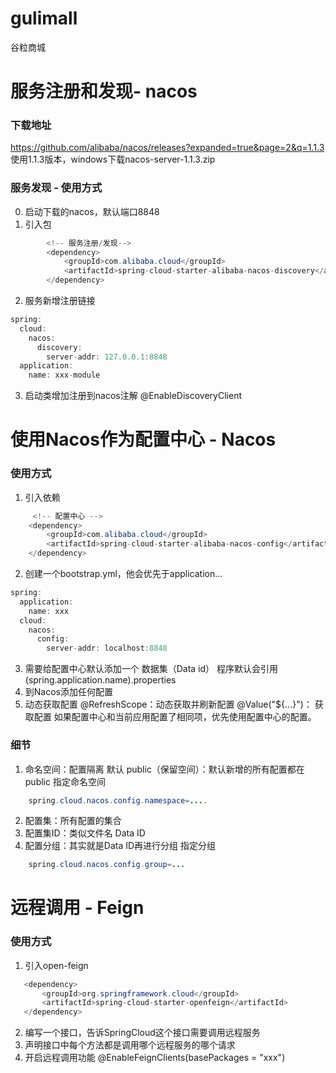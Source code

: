 # gulimall
谷粒商城


# 服务注册和发现- nacos
### 下载地址
https://github.com/alibaba/nacos/releases?expanded=true&page=2&q=1.1.3
使用1.1.3版本，windows下载nacos-server-1.1.3.zip
### 服务发现 - 使用方式
0. 启动下载的nacos，默认端口8848
1. 引入包
``` java
        <!-- 服务注册/发现-->
        <dependency>
            <groupId>com.alibaba.cloud</groupId>
            <artifactId>spring-cloud-starter-alibaba-nacos-discovery</artifactId>
        </dependency>
```
2. 服务新增注册链接
``` java
spring:
  cloud:
    nacos:
      discovery:
        server-addr: 127.0.0.1:8848
  application:
    name: xxx-module
```
3. 启动类增加注册到nacos注解
@EnableDiscoveryClient

# 使用Nacos作为配置中心 - Nacos
### 使用方式
1. 引入依赖
``` java
	 <!-- 配置中心 -->
	<dependency>
		<groupId>com.alibaba.cloud</groupId>
		<artifactId>spring-cloud-starter-alibaba-nacos-config</artifactId>
	</dependency>
```
2. 创建一个bootstrap.yml，他会优先于application...
``` java
spring:
  application:
    name: xxx
  cloud:
    nacos:
      config:
        server-addr: localhost:8848
```
3. 需要给配置中心默认添加一个 数据集（Data id） 
	程序默认会引用 (spring.application.name).properties
4. 到Nacos添加任何配置
5. 动态获取配置
	@RefreshScope：动态获取并刷新配置
	@Value("${...}")： 获取配置
	如果配置中心和当前应用配置了相同项，优先使用配置中心的配置。
### 细节
1. 命名空间：配置隔离
	默认 public（保留空间）：默认新增的所有配置都在public
	指定命名空间 
``` java
    spring.cloud.nacos.config.namespace=....
```
2. 配置集：所有配置的集合
3. 配置集ID：类似文件名 Data ID
4. 配置分组：其实就是Data ID再进行分组
	指定分组 
``` java
    spring.cloud.nacos.config.group=...
```
# 远程调用 - Feign
### 使用方式
1.  引入open-feign
 ``` java
    <dependency>
		<groupId>org.springframework.cloud</groupId>
		<artifactId>spring-cloud-starter-openfeign</artifactId>
	</dependency>
```
2. 编写一个接口，告诉SpringCloud这个接口需要调用远程服务
3. 声明接口中每个方法都是调用哪个远程服务的哪个请求
4. 开启远程调用功能 @EnableFeignClients(basePackages = "xxx")
